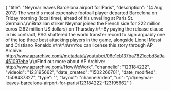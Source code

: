 {
    "title": "Neymar leaves Barcelona airport for Paris",
    "description": "(4 Aug 2017) The world's most expensive football player departed Barcelona on Friday morning (local time), ahead of his unveiling at Paris St. Germain.\r\nBrazilian striker Neymar joined the French side for 222 million euros (262 million US dollars) on Thursday.\r\nBy paying the release clause in his contract, PSG shattered the world transfer record to sign arguably one of the top three best attacking players in the game, alongside Lionel Messi and Cristiano Ronaldo.\r\n\r\n\r\nYou can license this story through AP Archive: http:\/\/www.aparchive.com\/metadata\/youtube\/06e1cb137ba7821ecbd3a9a451097ebe \r\nFind out more about AP Archive: http:\/\/www.aparchive.com\/HowWeWork",
    "channelid": "123184222",
    "videoid": "123195662",
    "date_created": "1502266701",
    "date_modified": "1508437327",
    "type": "",
    "layout": "channelVideo",
    "url": "\/c1\/neymar-leaves-barcelona-airport-for-paris\/123184222-123195662"
}